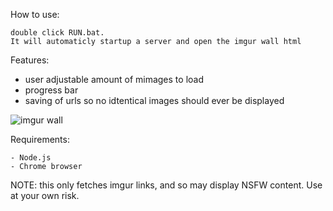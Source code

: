 
How to use:

    double click RUN.bat.
    It will automaticly startup a server and open the imgur wall html

Features:

  - user adjustable amount of mimages to load
  - progress bar
  - saving of urls so no idtentical images should ever be displayed

  ![imgur wall](https://github.com/MathiasLArt/ImgurWall/assets/59111832/4abb9cec-c738-4b38-a6ed-bcd17fea7e62)


Requirements:

    - Node.js
    - Chrome browser

NOTE: this only fetches imgur links, and so may display NSFW content. Use at your own risk.
